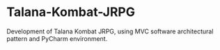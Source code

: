 # Talana-Kombat-JRPG
Development of Talana Kombat JRPG, using MVC software architectural pattern and PyCharm environment.